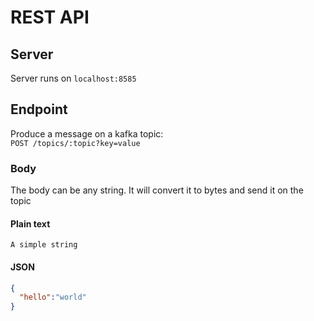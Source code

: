 # REST  API

## Server
Server runs on `localhost:8585`

## Endpoint
Produce a message on a kafka topic:<br>
`POST /topics/:topic?key=value`

### Body
The body can be any string. It will convert it to bytes and send it on the topic
#### Plain text
```text
A simple string
```

#### JSON
```json
{
  "hello":"world"
}
```
